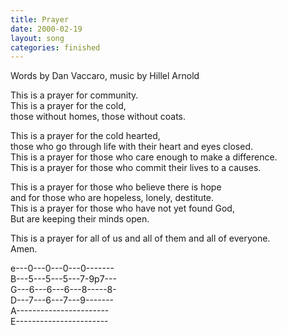 ```yaml
---
title: Prayer
date: 2000-02-19
layout: song
categories: finished
---
```

<div class="notes">Words by Dan Vaccaro, music by Hillel Arnold</div>

This is a prayer for community.  
This is a prayer for the cold,  
those without homes, those without coats.

This is a prayer for the cold hearted,  
those who go through life with their heart and eyes closed.  
This is a prayer for those who care enough to make a difference.  
This is a prayer for those who commit their lives to a causes.

This is a prayer for those who believe there is hope  
and for those who are hopeless, lonely, destitute.  
This is a prayer for those who have not yet found God,  
But are keeping their minds open.

This is a prayer for all of us and all of them and all of everyone.  
Amen.

<div class="chords">
  e---0---0---0---0-------<br/>
  B---5---5---5---7-9p7---<br/>
  G---6---6---6---8-----8-<br/>
  D---7---6---7---9-------<br/>
  A-----------------------<br/>
  E-----------------------
</div>
